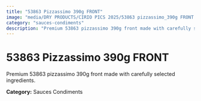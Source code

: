 ```yaml
---
title: "53863 Pizzassimo 390g FRONT"
image: "media/DRY PRODUCTS/CIRIO PICS 2025/53863 pizzassimo_390g FRONT.jpg"
category: "sauces-condiments"
description: "Premium 53863 pizzassimo 390g front made with carefully selected ingredients."
---
```


# 53863 Pizzassimo 390g FRONT

Premium 53863 pizzassimo 390g front made with carefully selected ingredients.

**Category:** Sauces Condiments

